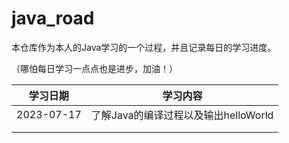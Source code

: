 # java_road
本仓库作为本人的Java学习的一个过程，并且记录每日的学习进度。

（哪怕每日学习一点点也是进步，加油！）

|  学习日期  |               学习内容               |
| :--------: | :----------------------------------: |
| 2023-07-17 | 了解Java的编译过程以及输出helloWorld |
|            |                                      |
|            ||
